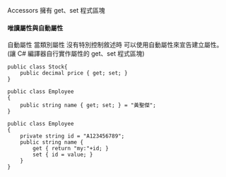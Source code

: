 

Accessors 擁有 get、set 程式區塊

#### 唯讀屬性與自動屬性

自動屬性
當類別屬性 沒有特別控制敘述時
可以使用自動屬性來宣告建立屬性。
(讓 C# 編譯器自行實作屬性的 get、set 程式區塊)

```
public class Stock{
    public decimal price { get; set; }
}

public class Employee
{
    public string name { get; set; } = "黃聖傑";
}

public class Employee
{
    private string id = "A123456789";
    public string name {
        get { return "my:"+id; }
        set { id = value; } 
    }
}
```

